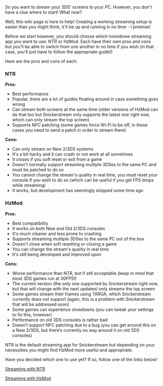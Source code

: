 So you want to stream your 3DS' screens to your PC. However, you don't have a clue where to start! What now?

Well, this wiki page is here to help! Creating a working streaming setup is easier than you might think, it'll be up and running in no time - I promise!

Before we start however, you should choose which homebrew streaming app you want to use: NTR or HzMod. Each have their own pros and cons but you'll be able to switch from one another in no time if you wish (in that case, you'll just have to follow the appropriate guide!)

Here are the pros and cons of each:
### NTR
**Pros:**
* Best performance
* Popular, there are a lot of guides floating around in case something goes wrong
* Can stream both screens at the same time (older versions of HzMod can do that too but Snickerstream only supports the latest one right now, which can only stream the top screen)
* Supports NFC patching (some games force Wi-Fi to be off, in these cases you need to send a patch in order to stream them)

**Cons:**
* Can only stream on New 2/3DS systems
* It's a bit hacky and it can crash or not work at all sometimes
* It closes if you soft reset or exit from a game
* Doesn't normally support streaming multiple 3DSes to the same PC and must be patched to do so
* You cannot change the stream's quality in real time, you must reset your console if you wish to do so (which can be useful if you get FPS drops while streaming)
* It works, but development has seemingly stopped some time ago

### HzMod
**Pros:**
* Best compatibility
* It works on both New and Old 2/3DS consoles
* It's much cleaner and less prone to crashing
* Supports streaming multiple 3DSes to the same PC out of the box
* Doesn't close when soft resetting or closing a game
* You can change the stream's quality in real time
* It's still being developed and improved upon

**Cons:**
* Worse performance than NTR, but if still acceptable (keep in mind that most 3DS games run at 30FPS!)
* The current version (the only one supported by Snickerstream right now, but that will change with the next updates) only streams the top screen
* Some games stream their frames using TARGA, which Snickerstream currently does not support (again, this is a problem with Snickerstream that will be addressed soon)
* Some games can experience slowdowns (you can tweak your settings to fix this, however)
* Performance on old 3DS consoles is rather bad
* Doesn’t support NFC patching due to a bug (you can get around this on a New 2/3DS, but there’s currently no way around it on old 3DS consoles)

NTR is the default streaming app for Snickerstream but depending on your necessities you might find HzMod more useful  and appropriate.

Have you decided which one to use yet? If so, follow one of the links below!

[Streaming with NTR](https://github.com/RattletraPM/Snickerstream/wiki/Streaming-with-NTR)

[Streaming with HzMod](https://github.com/RattletraPM/Snickerstream/wiki/Streaming-with-HzMod)
